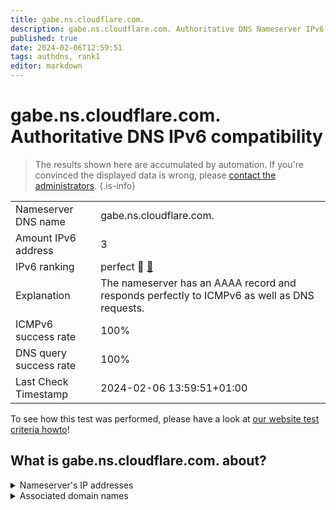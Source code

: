 ```yaml
---
title: gabe.ns.cloudflare.com.
description: gabe.ns.cloudflare.com. Authoritative DNS Nameserver IPv6 compatibility
published: true
date: 2024-02-06T12:59:51
tags: authdns, rank1
editor: markdown
---
```


# gabe.ns.cloudflare.com. Authoritative DNS IPv6 compatibility

> The results shown here are accumulated by automation. If you're convinced the displayed data is wrong, please [contact the administrators](/howto/chat). 
{.is-info}




|   |   |
| - | - |
| Nameserver DNS name | gabe.ns.cloudflare.com.
| Amount IPv6 address | 3
| IPv6 ranking | perfect :1st_place_medal: [🔗](/howto/ranking) |
| Explanation | The nameserver has an AAAA record and responds perfectly to ICMPv6 as well as DNS requests. |
| ICMPv6 success rate | 100%|
| DNS query success rate | 100% |
| Last Check Timestamp | 2024-02-06 13:59:51+01:00 |

To see how this test was performed, please have a look at [our website test criteria howto](/howto/testcriteria/authdns)!


## What is gabe.ns.cloudflare.com. about?




<details>
<summary>Nameserver's IP addresses</summary>

2803:f800:50::6ca2:c172

2606:4700:58::adf5:3b72

2a06:98c1:50::ac40:2172

</details>



<details>
<summary>Associated domain names</summary>

discord.com

</details>

